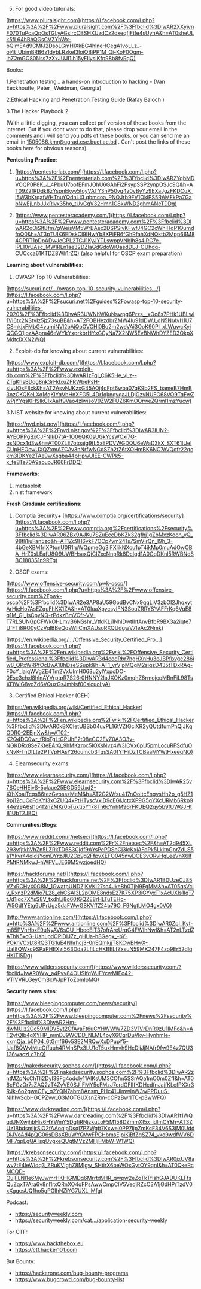 
5. For good video tutorials:

[https://www.pluralsight.com](https://l.facebook.com/l.php?u=https%3A%2F%2Fwww.pluralsight.com%2F%3Ffbclid%3DIwAR2XXyivnF070TuPcaQpQsTGLyAGsIrcCBSHXUzdCz2dxeqfjFtfe4sUyhA&h=AT0sheULk5fL64hBhQGsCVZYnWx-bQlmE4d9CMfJ2DsoLGmHIXkBG4hlneHCegA1voLLz_-oi4t_UbimBRB6z1dybLRzkeI3loiQBiPP1M_Qi-KoF0Ogm-ihZ2mGO80Nss7zXxJUJI1Ih15yFIlysIKfp98b8fvRqQ)

Books:

1.Penetration testing _ a hands-on introduction to hacking - (Van Eeckhoutte, Peter_ Weidman, Georgia)

2.Ethical Hacking and Penetration Testing Guide (Rafay Baloch )

3.The Hacker Playbook 2

(With a little digging, you can collect pdf version of these books from the internet. But if you dont want to do that, please drop your email in the comments and i will send you pdfs of these books. or you can send me an email in 1505086.kmr@ugrad.cse.buet.ac.bd . Can't post the links of these books here for obvious reasons).

𝐏𝐞𝐧𝐭𝐞𝐬𝐭𝐢𝐧𝐠 𝐏𝐫𝐚𝐜𝐭𝐢𝐜𝐞:

1. [https://pentesterlab.com/](https://l.facebook.com/l.php?u=https%3A%2F%2Fpentesterlab.com%2F%3Ffbclid%3DIwAR2YqbMDVOQP0P8K_J_4PbuU7oofEFmJOhU6GAhFi2PsypSSP2ynpOSJc9Q&h=AT09Z2fRDdk8zYspnEkyv5toyVATY3nP50yg4z0vByYz9EXaJgzFKDCuX_i5W3bKrqafWHTnuYQdnLXLqbmcoa_PNOJrb9FV1OklPS5RAMFkPa7GabNwEjLnbJJxRlvx35ho_tUvCqV32Hmn1C8kWND2ghmANeTDDg)

2. [https://www.pentesteracademy.com/](https://l.facebook.com/l.php?u=https%3A%2F%2Fwww.pentesteracademy.com%2F%3Ffbclid%3DIwAR2oOiSItBfm7gWeisVM5WrBAec2DSPSivKFwfJ4GC2cWhlHdP1QumdfoQ0&h=AT3pTUIK6EDskCl9IHwYb8XPiFR6fGhRfahXdNQktb2Mpp66M84OPRT1pDpADwJeCPL2TCJ1KyJYTLswppVNbIh8s4iRC7e-lPL10rUAsc_MWIRLn1ae32DZlaGdGdoWlOasdDLJ-OUhdq-CUCcca61KTDZ8Wh1rZQ)
(also helpful for OSCP exam preparation)

𝐋𝐞𝐚𝐫𝐧𝐢𝐧𝐠 𝐚𝐛𝐨𝐮𝐭 𝐯𝐮𝐥𝐧𝐞𝐫𝐚𝐛𝐢𝐥𝐢𝐭𝐢𝐞𝐬:

1. OWASP Top 10 Vulnerabilities:

[https://sucuri.net/…/owasp-top-10-security-vulnerabilities…/](https://l.facebook.com/l.php?u=https%3A%2F%2Fsucuri.net%2Fguides%2Fowasp-top-10-security-vulnerabilities-2020%2F%3Ffbclid%3DIwAR3UWNhWKuNswpg6Przs__xOc8s7PHk1UBLwI1VI6tx2NStvIz5jz73suBE&h=AT2FOBHezdbrZMW4lu91dDWJ_dN5NrAvI11U7CSmkjxFMbG4vumiNVl2bAjQoOVCHl0Bo2m2weVAi3OoK90PI_xLWuwcKyiQCGO1jozAApra46eWYkYxprkbrHYxGCyNa7X2NW5EvBNWhDYZED3OkpXMdtclXXN2WQ)

2. Exploit-db for knowing about current vulnerabilities:

[https://www.exploit-db.com/](https://l.facebook.com/l.php?u=https%3A%2F%2Fwww.exploit-db.com%2F%3Ffbclid%3DIwAR1zFqi_C6K5He_vLz--ZTgKhsBDqg8nk3rHdxuZFRWbePsH-sIvUOsF8ck&h=AT2AsvNJKzxG45AQj4dFpt6wba07qK9b2FS_bameB7HmB3nzCKQKeLXqMqKlYqVbHnXFG5L4Dr1qknqvqaJLDjGzvNUFG68VO9TqFwZwPjYYgsl0HSIkCIxAa1f9Vao4zlwisoV9ZW2FUZ6KmOOrweZQrmI1mzYucw)

3.NIST website for knowing about current vulnerabilities:

[https://nvd.nist.gov/](https://l.facebook.com/l.php?u=https%3A%2F%2Fnvd.nist.gov%2F%3Ffbclid%3DIwAR3IUN2-AYEOPPgBxCJFNIkD7tA-1O06QK0sUGkYcsWCxi7G-qsNDcx1d3w&h=AT00ZLE7otoaig9tL5xEPDVWGDQU6eWaD3kX_SXT61IUeICUpHEOcwUXQZxmAZCAv3nNrfwNGdSZh2tZ6tXOHmBK6NC7AVQofr22qckm3lDKYe2TAe9wXsgba44pHpwUlEE-CWPk5-x_feBTe70A9aouoJR66FrDDQ)

𝐅𝐫𝐚𝐦𝐞𝐰𝐨𝐫𝐤𝐬:

1. metasploit
2. nist framework

𝐅𝐫𝐞𝐬𝐡 𝐆𝐫𝐚𝐝𝐮𝐚𝐭𝐞 𝐜𝐞𝐫𝐭𝐢𝐟𝐢𝐜𝐚𝐭𝐢𝐨𝐧𝐬:

1. Comptia Security+
[https://www.comptia.org/certifications/security](https://l.facebook.com/l.php?u=https%3A%2F%2Fwww.comptia.org%2Fcertifications%2Fsecurity%3Ffbclid%3DIwAR06ZBx9AJKu7SZuEccDbKZk32gfhj1gZbMxzKooh_yQ_98tli1iuFan5zo&h=AT1Zc9H6vkF7OCp7vm241s7SmVirQn_I9h_3-4bGeXBM1rlXPtonU0R1rpWQpmeGg3lFXlikNXcu1pT4ikMp0muAdOwOBA_HrZ0sLEafU8Q9UWBHsaxQjCIZxcNnpRk8DcIgd1A0GqDKnl5RWBNd8BC1883S1n9RTg)

2. OSCP exams:

[https://www.offensive-security.com/pwk-oscp/](https://l.facebook.com/l.php?u=https%3A%2F%2Fwww.offensive-security.com%2Fpwk-oscp%2F%3Ffbclid%3DIwAR2e3AP8aU59GodBvCNx9qqLiV3zbOI2JhqxytArHjeHo7AsEZquFhKX1ZA&h=AT0IuaXpycsyIFN3SouZRRYSYAFFrKq6VgE8q1M_Gj_jsCpyNQ-rPdkzBmVCfr-VV-T7RLSUNGpCFWkOHLmvB6NSshr_VtfdKLj1NhlDwtIhfAnvBfbR9BX3a2iqte7UfFTi8RO0yCzVqlBBeQqsWliCmXAUsoRXQUdgwV7IeAc2Nmk)

[https://en.wikipedia.org/…/Offensive_Security_Certified_Pro…](https://l.facebook.com/l.php?u=https%3A%2F%2Fen.wikipedia.org%2Fwiki%2FOffensive_Security_Certified_Professional%3Ffbclid%3DIwAR3d4codRbr7hgHXnHu3eJBPfbvgc286iw8_QPxWRPfOcBwA18hDseSSupk&h=AT1_vrVjpMQgM2siqzD435tTDxRAg-F0cY_laiqWVgZE4Tm2VxUImH063u2ylYxpcDO-0Esc3chxl8hlnAYVrptpR7S26r0HNNY2IaJXOKz0mqhZ8rmojcpMBnFiL98TsXFiWlG8voZd6VQuzGsJmNsf00sjcuoLyA)

3. Certified Ethical Hacker (CEH)

[https://en.wikipedia.org/wiki/Certified_Ethical_Hacker](https://l.facebook.com/l.php?u=https%3A%2F%2Fen.wikipedia.org%2Fwiki%2FCertified_Ethical_Hacker%3Ffbclid%3DIwAR0kBXCIetUBSb04uvPL16tVZtGciXR2yQUtdfumPhQjJKqODR0-2EEjnXw&h=AT02-K2Q4DC0wr_fRioTgLtGPUhF2t08eCC2EvZ0A3O3v-NGKDRx8Se7KteEArQ_9hMKzroc5IOXsNvz4W3ICVx6pU5pmLocuRFSdfuOxNvK-TnDfLte2PTVpHAsY26oumcb3TqsSA0fYfHiDzTCBaaMYWtHxeeqNQ)

4. Elearnsecurity exams:

[https://www.elearnsecurity.com/](https://l.facebook.com/l.php?u=https%3A%2F%2Fwww.elearnsecurity.com%2F%3Ffbclid%3DIwAR25v7SCeHHEivS-5plaue25EGD59Uxd2-XfhXoaiTcqs86tezGyosszMeM&h=AT2G2Wfsu417nOoItcEngvsHh2o_g5HZ19pj12qJCoFdKYI3xCZUQ4xPtHTyscVxID9cEGlJctxXP9G5qYXcURMb6Rkp944e99A6sl1p4f2nZMKr0pTuxtj5Y178Tn6cYnhM96rFKUEQ2qy5b9fUWGJHtB1UbT2JBQ)

𝐂𝐨𝐦𝐦𝐮𝐧𝐢𝐭𝐢𝐞𝐬/𝐁𝐥𝐨𝐠𝐬:

[https://www.reddit.com/r/netsec/](https://l.facebook.com/l.php?u=https%3A%2F%2Fwww.reddit.com%2Fr%2Fnetsec%2F&h=AT2d945XL293vfjtkhVhZn5LZRkTD6S3Cjdf9AYsPePDSnCj3icKxjAFdPk5LkitpGprZdLS5a1Ykvr44oIdsYcmDYrzJlU2Cp9g2FfpvXEFO045nwDCE3vORvHgLeeVnX6lfPMtRNMkwJ-hWFVLJE69M5wzjoedHQ)

[https://hackforums.net/](https://l.facebook.com/l.php?u=https%3A%2F%2Fhackforums.net%2F%3Ffbclid%3DIwAR1BDUzeCJ85VZxRCHyX0G8M_1GwatpUNDZjKVKl27sc4JkeBh0TjN9FgMM&h=AT05qsVciv_RxnzP2dMio7L28_ehCSAl3L2pOME8ndsE27K75XP3iGYyxT1xAcUXIs1IqT7tJd1igc7XYsS8V_txdhLj8o60tGQZE8rHLTuTEHc-W5GdfYEtg6UPrUgz5daFWwGSKVffZ24b79O_F9NgtLMO4gx0VQ)

[http://www.antionline.com/](https://l.facebook.com/l.php?u=http%3A%2F%2Fwww.antionline.com%2F%3Ffbclid%3DIwAR0ZpI_Kyt-m85PVhHbxE9uNyAV6sGU_HbecEiT37ofrAreUrqG4FWIhNwI&h=AT2nLTzdZAThK5xcG-UahLpdOPlDlJ7z_gHUa-h8Gegx_-bY-POkhVCxLt8RQ3TG1uE4Nhrhcj3-0nEQmkjjT8KCwBHwX-UaI8QWxc9SPaPHEXzI563Dda2LfiLcHKBELfZxsuN59MK247F4zo9Er52dlqHKiTISDg)

[https://www.wilderssecurity.com/](https://www.wilderssecurity.com/?fbclid=IwAR0Ww_a4Pvv84OUSIfqWJFYcwMIEo42-VTlVVRLGeyCmBxWJpPToZpmlpMQ)

𝐒𝐞𝐜𝐮𝐫𝐢𝐭𝐲 𝐧𝐞𝐰𝐬 𝐬𝐢𝐭𝐞𝐬:

[https://www.bleepingcomputer.com/news/security/](https://l.facebook.com/l.php?u=https%3A%2F%2Fwww.bleepingcomputer.com%2Fnews%2Fsecurity%2F%3Ffbclid%3DIwAR2Hm-dwMUIz2Oc59MIDV5yt2GfAyaFt6uCYHWWW7ZD3V1VrDnR0zU1IMFo&h=AT2yfQlb4gXYHP_mmDJ9WCDD_NLML4oyX6CqrDuVkv-HynhmIe-xxmQja_b0P04_6tGmf66v53E2MRQwXxDPupY5-IJaf8QWyIMteGffuuh4RMhSPx3LU1cT5uxHmvh9HcDljJjNAfr9fw9E4z7QU3136waczLc7hQ)

[https://nakedsecurity.sophos.com/](https://l.facebook.com/l.php?u=https%3A%2F%2Fnakedsecurity.sophos.com%2F%3Ffbclid%3DIwAR2zntMZpNcChTIi2Dyl39Fg4odcly11AlKsUM3COfm5SSrAQa1mO0m0ZfI&h=AT06cFGzQr7sZAQ2zT4ZyVE0SJ_FMY5cFMzJ7crdGFlIfKDHcdfnJajfKLcfPXXr3RJk-6o2gweOFy_q2YQN7abm8Ansm_PHc41UlmwInW3wPPDuuS-NlhIwSqbHGCPZvw_G3MOTGUXsnZRm-cCPzBwrlTC-p3wWFQ)

[https://www.darkreading.com/](https://l.facebook.com/l.php?u=https%3A%2F%2Fwww.darkreading.com%2F%3Ffbclid%3DIwAR1t1WQqdJNXwjhbHis6HYWmY5DgfiRNjzkuLoF5M158DZmmXI5x_idlmCY&h=AT3ZUz1BbdsmIjrSiO2fAAoqlpDsqI7PZWgft7Kxwel0PP7IjpZmKcF34V6S3jM0UddDiJVoAd4pQG06sDBsXBuWYQVwFPCHbmsEjpiKjBfZgSZ74_vkd9wdfWV6DMF7qpLgQATsgUvgxeQUgtMVz2MHjFMbW-W1WQ)

[https://krebsonsecurity.com/](https://l.facebook.com/l.php?u=https%3A%2F%2Fkrebsonsecurity.com%2F%3Ffbclid%3DIwAR0jxUV8awv7tE4leWIdq3_ZRuKVighZ8MIgw_SHtirX6beWOxGytOY9qnI&h=AT0QkeRcMCQD-OujFLNl1e6MyJwmrHKHlGMDq6Mrrtd9HR_gwpw2eZoTkTflshGJADUKLFfsQuZqxT7Ara6v8nl1rxQRnXO4qFPsAwwCmpClV5VedjRZcC3A1jGdHPrTzdV0xXggcsUQ1ho5gPGIhNZiYG7UXL_Mfg)

Podcast:
- https://securityweekly.com
- https://securityweekly.com/cat…/application-security-weekly

For CTF:
- https://www.hackthebox.eu
- https://ctf.hacker101.com

But Bounty:
- https://hackerone.com/bug-bounty-programs
- https://www.bugcrowd.com/bug-bounty-list